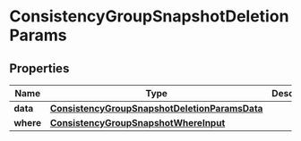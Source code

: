 

# ConsistencyGroupSnapshotDeletionParams


## Properties

Name | Type | Description | Notes
------------ | ------------- | ------------- | -------------
**data** | [**ConsistencyGroupSnapshotDeletionParamsData**](ConsistencyGroupSnapshotDeletionParamsData.md) |  | 
**where** | [**ConsistencyGroupSnapshotWhereInput**](ConsistencyGroupSnapshotWhereInput.md) |  | 



